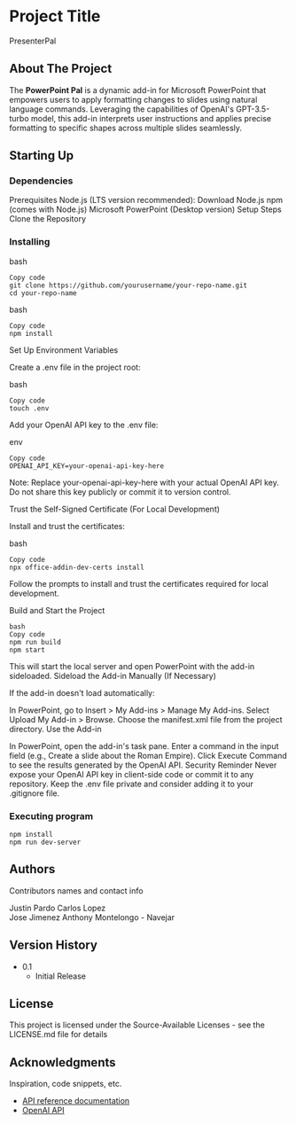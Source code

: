 # Project Title

PresenterPal

## About The Project

The **PowerPoint Pal** is a dynamic add-in for Microsoft PowerPoint that empowers users to apply formatting changes to slides using natural language commands. Leveraging the capabilities of OpenAI's GPT-3.5-turbo model, this add-in interprets user instructions and applies precise formatting to specific shapes across multiple slides seamlessly.

## Starting Up

### Dependencies

Prerequisites
Node.js (LTS version recommended): Download Node.js
npm (comes with Node.js)
Microsoft PowerPoint (Desktop version)
Setup Steps
Clone the Repository

### Installing

bash
```
Copy code
git clone https://github.com/yourusername/your-repo-name.git
cd your-repo-name
```

bash
```
Copy code
npm install
```

Set Up Environment Variables

Create a .env file in the project root:

bash
```
Copy code
touch .env
```
Add your OpenAI API key to the .env file:

env
```
Copy code
OPENAI_API_KEY=your-openai-api-key-here
```
Note: Replace your-openai-api-key-here with your actual OpenAI API key. Do not share this key publicly or commit it to version control.

Trust the Self-Signed Certificate (For Local Development)

Install and trust the certificates:

bash
```
Copy code
npx office-addin-dev-certs install
```
Follow the prompts to install and trust the certificates required for local development.

Build and Start the Project

```
bash
Copy code
npm run build
npm start
```
This will start the local server and open PowerPoint with the add-in sideloaded.
Sideload the Add-in Manually (If Necessary)

If the add-in doesn't load automatically:

In PowerPoint, go to Insert > My Add-ins > Manage My Add-ins.
Select Upload My Add-in > Browse.
Choose the manifest.xml file from the project directory.
Use the Add-in

In PowerPoint, open the add-in's task pane.
Enter a command in the input field (e.g., Create a slide about the Roman Empire).
Click Execute Command to see the results generated by the OpenAI API.
Security Reminder
Never expose your OpenAI API key in client-side code or commit it to any repository.
Keep the .env file private and consider adding it to your .gitignore file.

### Executing program

```
npm install
npm run dev-server
```

## Authors

Contributors names and contact info

Justin Pardo
Carlos Lopez  
Jose Jimenez
Anthony Montelongo - Navejar

## Version History

* 0.1
    * Initial Release

## License

This project is licensed under the Source-Available Licenses - see the LICENSE.md file for details

## Acknowledgments

Inspiration, code snippets, etc.
* [API reference documentation](https://learn.microsoft.com/en-us/office/dev/add-ins/reference/javascript-api-for-office)
* [OpenAI API](https://platform.openai.com/docs/api-reference/introduction)

